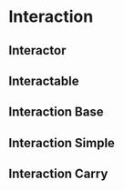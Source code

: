 # Interaction

## Interactor

## Interactable

## Interaction Base

## Interaction Simple

## Interaction Carry

